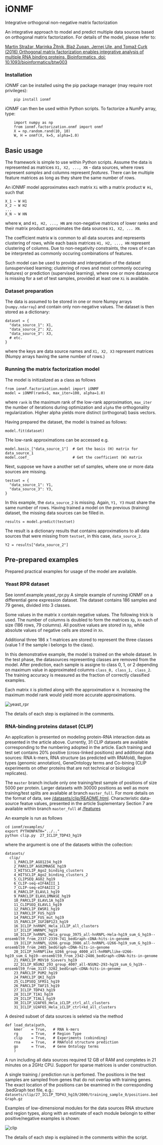 # iONMF
Integrative orthogonal non-negative matrix factorization

An integrative approach to model and predict multiple data sources based on orthogonal matrix factorization. 
For details of the model, please refer to:

[Martin Stražar, Marinka Žitnik, Blaž Zupan, Jernej Ule, and Tomaž Curk (2016) Orthogonal matrix factorization enables integrative analysis of multiple RNA binding proteins, Bioinformatics, doi: 10.1093/bioinformatics/btw003](http://bioinformatics.oxfordjournals.org/cgi/content/abstract/btw003?ijkey=7YhmkcWqEPHzqlb&keytype=ref)

### Installation

iONMF can be installed using the pip package manager (may require root privileges):
```
    pip install ionmf
```

iONMF can then be used within Python scripts. To factorize a NumPy array, type:
```
    import numpy as np
    from ionmf.factorization.onmf import onmf
    X = np.random.rand(10, 10)
    W, H = onmf(X, k=5, alpha=1.0)
```


## Basic usage
The framework is simple to use within Python scripts.  Assume the data is represented as matrices `X1, X2, ..., XN` - data sources, where rows represent <i>samples</i> and columns represent <i>features</i>. There can be multiple feature matrices as long as they share the same number of rows. 

An iONMF model approximates each matrix `Xi` with a matrix product `W Hi`, such that
```
X_1 ~ W H1
X_2 ~ W H2
...
X_N ~ W HN
```
where `W`, and `H1, H2, ..., HN` are non-negative matrices of lower ranks and their matrix product approximates the data sources `X1, X2, ... XN`.

The coefficient matrix `W` is common to all data sources and represents clustering of rows, while each basis matrices `H1, H2, ..., HN` represent clustering of columns. Due to non-negativity constraints, the rows of `H` can be interpreted as commonly occuring combinations of features. 

Such model can be used to provide and interpetation of the dataset (unsupervised learning; clustering of rows and most commonly occuring features) or prediction (supervised learning), where one or more datasource is missing for a set of test samples, provided at least one `Xi` is available. 


### Dataset preparation
The data is assumed to be stored in one or more Numpy arrays (`numpy.ndarray`) and contain only non-negative values.
The dataset is then stored as a dictionary:

```
dataset = {
  "data_source_1": X1,
  "data_source_2": X2,
  "data_source_3": X3,
  # etc.
}
```

where the keys are data source names and `X1, X2, X3` represent matrices (Numpy arrays having the same number of rows.) 

### Running the matrix factorization model

The model is initizalized as a class as follows
```
from ionmf.factorization.model import iONMF
model = iONMF(rank=5, max_iter=100, alpha=1.0)
```

where `rank` is the maximum rank of the low-rank approximation, `max_iter` the number of iterations during optimization and `alpha` the orthogonality regularization. Higher alpha yields more distinct (orthogonal) basis vectors.

Having prepared the dataset, the model is trained as follows:
```
model.fit(dataset)
```

THe low-rank approximations can be accessed e.g.
```
model.basis_["data_source_1"]  # Get the basis (H) matrix for data_source_1
model.coef_                    # Get the coefficient (W) matrix
```

Next, suppose we have a another set of samples, where one or more data sources are missing.
```
testset = {
  "data_source_1": Y1,
  "data_source_3": Y3,
}
```
In this example, the `data_source_2` is missing. Again, `Y1, Y3` must share the same number of rows. Having trained a model on the previous (training) dataset, 
the missing data sources can be filled in.
```
results = model.predict(testset)
```
The result is a dictionary results that contains approximations to all data sources that were missing from `testset`, in this case, `data_source_2`.
```
Y2 = results["data_source_2"]
```

## Pre-prepared examples

Prepared practical examples for usage of the model are available.

### Yeast RPR dataset
See ionmf.example.yeast_rpr.py 
A simple example of running iONMF on a differential gene expression dataset. The dataset contains 186 samples and 79 genes, divided into 3 classes. 

Some values in the matrix `X` contain negative values. The following trick is used. The number of columns is doubled to form the matrices `Xp`, `Xn` each of size (186 rows, 79 columns). All positive values are stored in `Xp`, while absolute values of negative cells are stored in `Xn`.

Additional three 186 x 1 matrices are stored to represent the three classes (value 1 if the sample i belongs to the class).

In this demonstrative example, the model is trained on the whole dataset. In the test phase, the datasources representing classes are removed from the model. After prediction, each sample is assigne to class 0, 1, or 2 depending on maximum value in approximated columns `class_0, class_1, class_2`. The training accuracy is measured as the fraction of correctly classified examples.

Each matrix `X` is plotted along with the approximation `W H`. Increasing the maximum model rank would yield more accurate approximations.

![yeast_rpr](https://raw.githubusercontent.com/mstrazar/iONMF/master/img/yeast_rpr.png)

The details of each step is explained in the comments.


### RNA-binding proteins dataset (CLIP)

An application is presented on modeling protein-RNA interaction data as presented in the article above. Currently, 31 CLIP datasets are available corresponding to the numbering adopted in the article.  Each training and test set contains 20% positive (cross-linked positions) and additional data sources: RNA k-mers, RNA structure (as predicted with RNAfold), Region types (genomic annotation), GeneOntology terms and Co-bining (CLIP experiments on other proteins that are not technical or biological replicates).

The `master` branch include only one training/test sample of positions of size 5000 per protein.
Larger datasets with 30000 positions as well as more training/test splits are available at
branch `master_full`. For more details on the format of data, see [/datasets/clip/README.html](/datasets/clip/README.html).
Characteristic data-source featue values, presented in the article Suplementary Section 7 are
 available within branch `master_full` at [/features](/features)


An example is run as follows
```
cd ionmf/examples/
export PYTHONPATH="../.."
python clip.py  27_ICLIP_TDP43_hg19
```

where the argument is one of the datasets within the collection:
```
datasets/
  clip/
    1_PARCLIP_AGO1234_hg19
    2_PARCLIP_AGO2MNASE_hg19
    3_HITSCLIP_Ago2_binding_clusters
    4_HITSCLIP_Ago2_binding_clusters_2
    5_CLIPSEQ_AGO2_hg19
    6_CLIP-seq-eIF4AIII_1
    7_CLIP-seq-eIF4AIII_2
    8_PARCLIP_ELAVL1_hg19
    9_PARCLIP_ELAVL1MNASE_hg19
    10_PARCLIP_ELAVL1A_hg19
    11_CLIPSEQ_ELAVL1_hg19
    12_PARCLIP_EWSR1_hg19
    13_PARCLIP_FUS_hg19
    14_PARCLIP_FUS_mut_hg19
    15_PARCLIP_IGF2BP123_hg19
    16_ICLIP_hnRNPC_Hela_iCLIP_all_clusters
    17_ICLIP_HNRNPC_hg19
    18_ICLIP_hnRNPL_Hela_group_3975_all-hnRNPL-Hela-hg19_sum_G_hg19--ensembl59_from_2337-2339-741_bedGraph-cDNA-hits-in-genome
    19_ICLIP_hnRNPL_U266_group_3986_all-hnRNPL-U266-hg19_sum_G_hg19--ensembl59_from_2485_bedGraph-cDNA-hits-in-genome
    20_ICLIP_hnRNPlike_U266_group_4000_all-hnRNPLlike-U266-hg19_sum_G_hg19--ensembl59_from_2342-2486_bedGraph-cDNA-hits-in-genome
    21_PARCLIP_MOV10_Sievers_hg19
    22_ICLIP_NSUN2_293_group_4007_all-NSUN2-293-hg19_sum_G_hg19--ensembl59_from_3137-3202_bedGraph-cDNA-hits-in-genome
    23_PARCLIP_PUM2_hg19
    24_PARCLIP_QKI_hg19
    25_CLIPSEQ_SFRS1_hg19
    26_PARCLIP_TAF15_hg19
    27_ICLIP_TDP43_hg19
    28_ICLIP_TIA1_hg19
    29_ICLIP_TIAL1_hg19
    30_ICLIP_U2AF65_Hela_iCLIP_ctrl_all_clusters
    31_ICLIP_U2AF65_Hela_iCLIP_ctrl+kd_all_clusters
```

A desired subset of data sources is seleted via the method

```
def load_data(path,
    kmer    = True,   # RNA k-mers
    rg      = True,   # Region Type
    clip    = True,   # Experiments (cobinding)
    rna     = True,   # RNAfold structure prediction
    go      = True,   # Gene Ontology terms
    )
```

A run including all data sources required 12 GB of RAM and completes in
21 minutes on a 2GHz CPU. Support for sparse matrices is under construction.


A single training / prediction run is perfomed.
The positions in the test samples are sampled from genes that do not overlap with training genes. The exact location of the positions can be examined in the corresponding .bedGraph text file, e.g.: `datasets/clip/27_ICLIP_TDP43_hg19/2000/training_sample_0/positions.bedGraph.gz`
    
    
Examples of low-dimensional modules for the data sources RNA structure and region types, along with an estimate of each module belongin to either positive/negative examples is shown: 

![clip](https://raw.githubusercontent.com/mstrazar/iONMF/master/img/clip.png)

  The details of each step is explained in the comments within the script.
